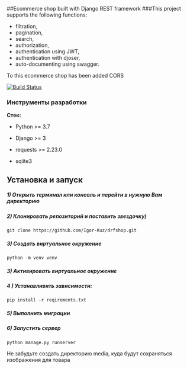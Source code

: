 ##Ecommerce shop built with Django REST framework
###This project supports the following functions:
- filtration,
- pagination,
- search,
- authorization,
- authentication using JWT,
- authentication with djoser,
- auto-documenting using swagger.
   
 To this ecommerce shop has been added CORS


[![Build Status](https://app.travis-ci.com/Igor-Kuz/drfshop.svg?branch=master)](https://app.travis-ci.com/Igor-Kuz/drfshop)

### Инструменты разработки
 
**Стек:**

 - Python >= 3.7

- Django >= 3

- requests >= 2.23.0

- sqlite3


## Установка и запуск

##### 1) Открыть терминал или консоль и перейти в нужную Вам директорию

##### 2) Клонировать репозиторий и поставить звездочку)

    git clone https://github.com/Igor-Kuz/drfshop.git

##### 3) Создать виртуальное окружение

    python -m venv venv
    
##### 3) Активировать виртуальное окружение


##### 4 ) Устанавливить зависимости:

    pip install -r reqirements.txt

##### 5) Выполнить миграции

##### 6) Запустить сервер

    python manage.py runserver

Не забудьте создать директорию media, куда будут сохраняться изображения для товара
